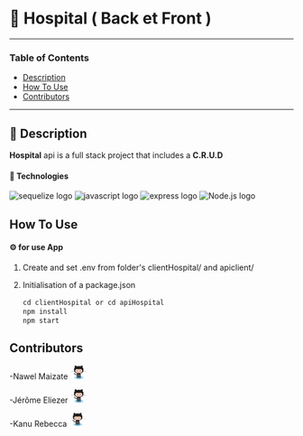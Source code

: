 # 🚀 Hospital ( Back et Front ) 

---

### Table of Contents

- [Description](#description)
- [How To Use](#how-to-use)
- [Contributors](#contributors)

---

## 📖 Description

**Hospital** api is a full stack project that includes a **C.R.U.D** 

#### 🔬 Technologies

<div>
    <img src="https://img.shields.io/badge/Sequelize-52B0E7?style=for-the-badge&logo=Sequelize&logoColor=white" alt="sequelize logo">
    <img src="https://img.shields.io/badge/JavaScript-323330?style=for-the-badge&logo=javascript&logoColor=F7DF1E" alt="javascript logo"/>
    <img src="https://img.shields.io/badge/Express.js-000000?style=for-the-badge&logo=express&logoColor=white" alt="express logo"/>
    <img src="https://img.shields.io/badge/Node.js-339933?style=for-the-badge&logo=nodedotjs&logoColor=white" alt="Node.js logo"/>
  
</div>

## How To Use

#### ⚙️ for use App

1.  Create  and set .env from  folder's clientHospital/ and apiclient/

2.  Initialisation of a package.json

        cd clientHospital or cd apiHospital
        npm install
        npm start



## Contributors

-<spam>Nawel Maizate</spam> [<img alt="githb link" width="30px" src="./img/Octocat.jpg"/>][nawal] 

-<spam>Jérôme Eliezer</spam> [<img alt="githb link" width="30px" src="./img/Octocat.jpg"/>][jérôme] 

-<spam>Kanu Rebecca</spam> [<img alt="githb link" width="30px" src="./img/Octocat.jpg"/>][rebecca]

<br />
<br />

[nawal]: https://github.com/nawalpro
[jérôme]: https://github.com/jeromeEliezer
[rebecca]: https://github.com/RebeccaRamalho
